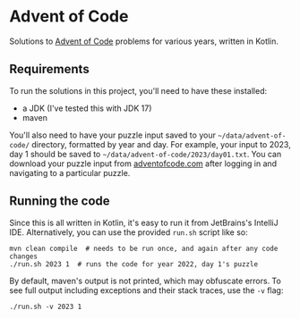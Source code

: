 # Advent of Code

Solutions to [Advent of Code](https://adventofcode.com/) problems for various years, written in Kotlin.

## Requirements

To run the solutions in this project, you'll need to have these installed:

- a JDK (I've tested this with JDK 17)
- maven

You'll also need to have your puzzle input saved to your `~/data/advent-of-code/` directory, formatted by year and day.
For example, your input to 2023, day 1 should be saved to `~/data/advent-of-code/2023/day01.txt`. You can download
your puzzle input from [adventofcode.com](https://adventofcode.com) after logging in and navigating to a particular
puzzle.

## Running the code

Since this is all written in Kotlin, it's easy to run it from JetBrains's IntelliJ IDE. Alternatively, you can use the
provided `run.sh` script like so:

```shell
mvn clean compile  # needs to be run once, and again after any code changes
./run.sh 2023 1  # runs the code for year 2022, day 1's puzzle
```

By default, maven's output is not printed, which may obfuscate errors. To see full output including exceptions and
their stack traces, use the `-v` flag:

```shell
./run.sh -v 2023 1
```
